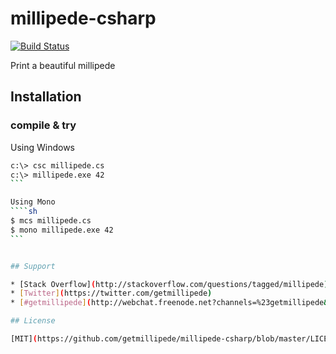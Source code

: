 # millipede-csharp

[![Build Status](https://secure.travis-ci.org/getmillipede/millipede-csharp.svg)](https://travis-ci.org/getmillipede/millipede-csharp)

Print a beautiful millipede

## Installation

### compile & try

Using Windows

````sh
c:\> csc millipede.cs
c:\> millipede.exe 42
```

Using Mono
````sh
$ mcs millipede.cs
$ mono millipede.exe 42
```


## Support

* [Stack Overflow](http://stackoverflow.com/questions/tagged/millipede)
* [Twitter](https://twitter.com/getmillipede)
* [#getmillipede](http://webchat.freenode.net?channels=%23getmillipede&uio=d4) on Freenode

## License

[MIT](https://github.com/getmillipede/millipede-csharp/blob/master/LICENSE)
